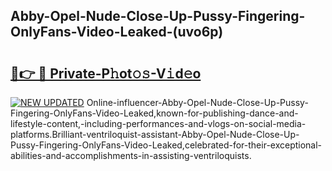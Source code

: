 ## Abby-Opel-Nude-Close-Up-Pussy-Fingering-OnlyFans-Video-Leaked-(uvo6p)


# <h2><a href="https://mediaupload.pro?-19M">🔗👉 🔴 Private-P𝚑ot𝚘𝚜-V𝚒d𝚎o</a></h2>

[![NEW UPDATED](https://i.imgur.com/0qMVB7G.gif)](https://mediaupload.pro?-19M)
Online-influencer-Abby-Opel-Nude-Close-Up-Pussy-Fingering-OnlyFans-Video-Leaked,known-for-publishing-dance-and-lifestyle-content,-including-performances-and-vlogs-on-social-media-platforms.Brilliant-ventriloquist-assistant-Abby-Opel-Nude-Close-Up-Pussy-Fingering-OnlyFans-Video-Leaked,celebrated-for-their-exceptional-abilities-and-accomplishments-in-assisting-ventriloquists.  